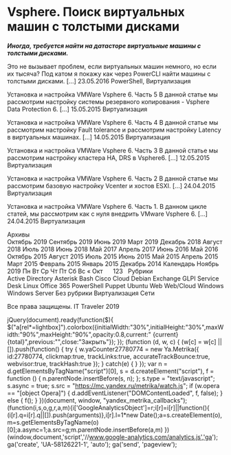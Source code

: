 #  Vsphere. Поиск виртуальных машин с толстыми дисками   
***Иногда, требуется найти на датасторе виртуальные машины с толстыми дисками.***

Это не вызывает проблем, если виртуальных машин немного, но если их тысяча?
Под катом я покажу как через PowerCLI найти машины с толстыми дисками. [...] 
 23.05.2016 
 PowerShell, Виртуализация 
        
	
 
 Установка и настройка VMWare Vsphere 6. Часть 5 
В данной статье мы рассмотрим настройку системы резервного копирования - Vsphere Data Protection 6.
 [...] 
 15.05.2015 
 Виртуализация 
        
	
 
 Установка и настройка VMWare Vsphere 6. Часть 4 
В данной статье мы рассмотрим настройку Fault tolerance и рассмотрим настройку Latency в виртуальных машинах. [...] 
 14.05.2015 
 Виртуализация 
        
	
 
 Установка и настройка VMWare Vsphere 6. Часть 3 
В данной статье мы рассмотрим настройку кластера HA, DRS в Vsphere6. [...] 
 12.05.2015 
 Виртуализация 
        
	
 
 Установка и настройка VMWare Vsphere 6. Часть 2 
В данной статье мы рассмотрим базовую настройку Vcenter и хостов ESXI.
 [...] 
 24.04.2015 
 Виртуализация 
        
	
 
 Установка и настройка VMWare Vsphere 6. Часть 1. 
В данном цикле статей, мы рассмотрим как с нуля внедрить VMware Vsphere 6. [...] 
 24.04.2015 
 Виртуализация 
        
Архивы		
Октябрь 2019
Сентябрь 2019
Июнь 2019
Март 2019
Декабрь 2018
Август 2018
Июль 2018
Июнь 2018
Май 2017
Апрель 2017
Июнь 2016
Май 2016
Октябрь 2015
Август 2015
Июль 2015
Июнь 2015
Май 2015
Апрель 2015
Март 2015
Февраль 2015
Январь 2015
Декабрь 2014
Календарь
Ноябрь 2019
Пн
Вт
Ср
Чт
Пт
Сб
Вс
&laquo; Окт
&nbsp;
&nbsp;
&nbsp;123
&nbsp;
Рубрики		
Active Directory
Asterisk
Bash
Cisco
Cloud
Debian
Exchange
GLPI Service Desk
Linux
Office 365
PowerShell
Puppet
Ubuntu
Web
Web/Cloud
Windows
Windows Server
Без рубрики
Виртуализация
Сети
                 
  
Все права защищены. IT Traveler 2019 
                            
jQuery(document).ready(function($){
$("a[rel*=lightbox]").colorbox({initialWidth:"30%",initialHeight:"30%",maxWidth:"90%",maxHeight:"90%",opacity:0.8,current:" {current}  {total}",previous:"",close:"Закрыть"});
});
(function (d, w, c) {
(w[c] = w[c] || []).push(function() {
try {
w.yaCounter27780774 = new Ya.Metrika({
id:27780774,
clickmap:true,
trackLinks:true,
accurateTrackBounce:true,
webvisor:true,
trackHash:true
});
} catch(e) { }
});
var n = d.getElementsByTagName("script")[0],
s = d.createElement("script"),
f = function () { n.parentNode.insertBefore(s, n); };
s.type = "text/javascript";
s.async = true;
s.src = "https://mc.yandex.ru/metrika/watch.js";
if (w.opera == "[object Opera]") {
d.addEventListener("DOMContentLoaded", f, false);
} else { f(); }
})(document, window, "yandex_metrika_callbacks");
(function(i,s,o,g,r,a,m){i['GoogleAnalyticsObject']=r;i[r]=i[r]||function(){
(i[r].q=i[r].q||[]).push(arguments)},i[r].l=1*new Date();a=s.createElement(o),
m=s.getElementsByTagName(o)[0];a.async=1;a.src=g;m.parentNode.insertBefore(a,m)
})(window,document,'script','//www.google-analytics.com/analytics.js','ga');
ga('create', 'UA-58126221-1', 'auto');
ga('send', 'pageview');
